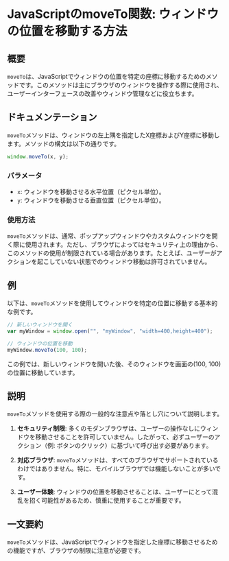 <!--
Meta Description: # JavaScriptのmoveTo関数: ウィンドウの位置を移動する方法 ## 概要 `moveTo`は、JavaScriptでウィンドウの位置を特定の座標に移動するためのメソッドです。このメソッドは主にブラウザのウィンドウを操作する際に使用され、ユーザーインターフェースの改善やウィンドウ管理な...
Meta Keywords: moveto, メソッドは, 100, mywindow, javascript
-->

# JavaScriptのmoveTo関数: ウィンドウの位置を移動する方法

## 概要
`moveTo`は、JavaScriptでウィンドウの位置を特定の座標に移動するためのメソッドです。このメソッドは主にブラウザのウィンドウを操作する際に使用され、ユーザーインターフェースの改善やウィンドウ管理などに役立ちます。

## ドキュメンテーション
`moveTo`メソッドは、ウィンドウの左上隅を指定したX座標およびY座標に移動します。メソッドの構文は以下の通りです。

```javascript
window.moveTo(x, y);
```

### パラメータ
- `x`: ウィンドウを移動させる水平位置（ピクセル単位）。
- `y`: ウィンドウを移動させる垂直位置（ピクセル単位）。

### 使用方法
`moveTo`メソッドは、通常、ポップアップウィンドウやカスタムウィンドウを開く際に使用されます。ただし、ブラウザによってはセキュリティ上の理由から、このメソッドの使用が制限されている場合があります。たとえば、ユーザーがアクションを起こしていない状態でのウィンドウ移動は許可されていません。

## 例
以下は、`moveTo`メソッドを使用してウィンドウを特定の位置に移動する基本的な例です。

```javascript
// 新しいウィンドウを開く
var myWindow = window.open("", "myWindow", "width=400,height=400");

// ウィンドウの位置を移動
myWindow.moveTo(100, 100);
```

この例では、新しいウィンドウを開いた後、そのウィンドウを画面の(100, 100)の位置に移動しています。

## 説明
`moveTo`メソッドを使用する際の一般的な注意点や落とし穴について説明します。

1. **セキュリティ制限**: 多くのモダンブラウザは、ユーザーの操作なしにウィンドウを移動させることを許可していません。したがって、必ずユーザーのアクション（例: ボタンのクリック）に基づいて呼び出す必要があります。
   
2. **対応ブラウザ**: `moveTo`メソッドは、すべてのブラウザでサポートされているわけではありません。特に、モバイルブラウザでは機能しないことが多いです。

3. **ユーザー体験**: ウィンドウの位置を移動させることは、ユーザーにとって混乱を招く可能性があるため、慎重に使用することが重要です。

## 一文要約
`moveTo`メソッドは、JavaScriptでウィンドウを指定した座標に移動させるための機能ですが、ブラウザの制限に注意が必要です。